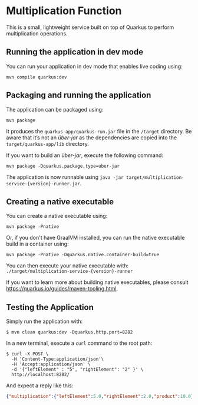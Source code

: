 # Multiplication Function

This is a small, lightweight service built on top of Quarkus to perform
multiplication operations.

## Running the application in dev mode

You can run your application in dev mode that enables live coding using:
```shell script
mvn compile quarkus:dev
```

## Packaging and running the application

The application can be packaged using:
```shell script
mvn package
```
It produces the `quarkus-app/quarkus-run.jar` file in the `/target` directory.
Be aware that it’s not an _über-jar_ as the dependencies are copied into the `target/quarkus-app/lib` directory.

If you want to build an _über-jar_, execute the following command:
```shell script
mvn package -Dquarkus.package.type=uber-jar
```

The application is now runnable using `java -jar target/multiplication-service-{version}-runner.jar`.

## Creating a native executable

You can create a native executable using:
```shell script
mvn package -Pnative
```

Or, if you don't have GraalVM installed, you can run the native executable build in a container using:
```shell script
mvn package -Pnative -Dquarkus.native.container-build=true
```

You can then execute your native executable with: `./target/multiplication-service-{version}-runner`

If you want to learn more about building native executables, please consult https://quarkus.io/guides/maven-tooling.html.

## Testing the Application

Simply run the application with:

```shell
$ mvn clean quarkus:dev -Dquarkus.http.port=8282
```

In a new terminal, execute a `curl` command to the root path:

```shell
$ curl -X POST \
  -H 'Content-Type:application/json'\
  -H 'Accept:application/json' \
  -d '{"leftElement" : "5", "rightElement": "2" }' \
  http://localhost:8282/
```

And expect a reply like this:

```json
{"multiplication":{"leftElement":5.0,"rightElement":2.0,"product":10.0}}
```
